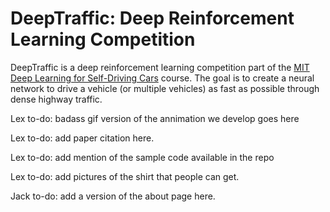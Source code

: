 # DeepTraffic: Deep Reinforcement Learning Competition

DeepTraffic is a deep reinforcement learning competition part of the [MIT Deep Learning for Self-Driving Cars](https://selfdrivingcars.mit.edu) course. The goal is to create a neural network to drive a vehicle (or multiple vehicles) as fast as possible through dense highway traffic.

Lex to-do: badass gif version of the annimation we develop goes here

Lex to-do: add paper citation here.

Lex to-do: add mention of the sample code available in the repo

Lex to-do: add pictures of the shirt that people can get.

Jack to-do: add a version of the about page here.
  

